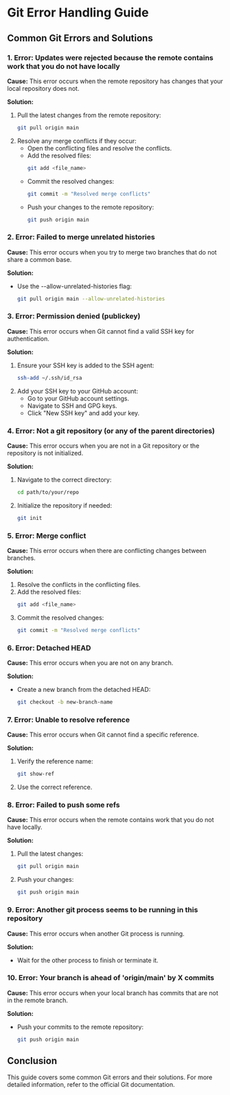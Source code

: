 
# Git Error Handling Guide

## Common Git Errors and Solutions

### 1. Error: Updates were rejected because the remote contains work that you do not have locally

**Cause:** This error occurs when the remote repository has changes that your local repository does not.

**Solution:**
1. Pull the latest changes from the remote repository:
   ```sh
   git pull origin main
   ```
2. Resolve any merge conflicts if they occur:
   - Open the conflicting files and resolve the conflicts.
   - Add the resolved files:
     ```sh
     git add <file_name>
     ```
   - Commit the resolved changes:
     ```sh
     git commit -m "Resolved merge conflicts"
     ```
   - Push your changes to the remote repository:
     ```sh
     git push origin main
     ```

### 2. Error: Failed to merge unrelated histories

**Cause:** This error occurs when you try to merge two branches that do not share a common base.

**Solution:**
- Use the --allow-unrelated-histories flag:
  ```sh
  git pull origin main --allow-unrelated-histories
  ```

### 3. Error: Permission denied (publickey)

**Cause:** This error occurs when Git cannot find a valid SSH key for authentication.

**Solution:**
1. Ensure your SSH key is added to the SSH agent:
   ```sh
   ssh-add ~/.ssh/id_rsa
   ```
2. Add your SSH key to your GitHub account:
   - Go to your GitHub account settings.
   - Navigate to SSH and GPG keys.
   - Click "New SSH key" and add your key.

### 4. Error: Not a git repository (or any of the parent directories)

**Cause:** This error occurs when you are not in a Git repository or the repository is not initialized.

**Solution:**
1. Navigate to the correct directory:
   ```sh
   cd path/to/your/repo
   ```
2. Initialize the repository if needed:
   ```sh
   git init
   ```

### 5. Error: Merge conflict

**Cause:** This error occurs when there are conflicting changes between branches.

**Solution:**
1. Resolve the conflicts in the conflicting files.
2. Add the resolved files:
   ```sh
   git add <file_name>
   ```
3. Commit the resolved changes:
   ```sh
   git commit -m "Resolved merge conflicts"
   ```

### 6. Error: Detached HEAD

**Cause:** This error occurs when you are not on any branch.

**Solution:**
- Create a new branch from the detached HEAD:
  ```sh
  git checkout -b new-branch-name
  ```

### 7. Error: Unable to resolve reference

**Cause:** This error occurs when Git cannot find a specific reference.

**Solution:**
1. Verify the reference name:
   ```sh
   git show-ref
   ```
2. Use the correct reference.

### 8. Error: Failed to push some refs

**Cause:** This error occurs when the remote contains work that you do not have locally.

**Solution:**
1. Pull the latest changes:
   ```sh
   git pull origin main
   ```
2. Push your changes:
   ```sh
   git push origin main
   ```

### 9. Error: Another git process seems to be running in this repository

**Cause:** This error occurs when another Git process is running.

**Solution:**
- Wait for the other process to finish or terminate it.

### 10. Error: Your branch is ahead of 'origin/main' by X commits

**Cause:** This error occurs when your local branch has commits that are not in the remote branch.

**Solution:**
- Push your commits to the remote repository:
  ```sh
  git push origin main
  ```

## Conclusion

This guide covers some common Git errors and their solutions. For more detailed information, refer to the official Git documentation.
